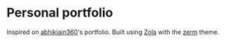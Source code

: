# Personal portfolio

Inspired on [abhikjain360](https://github.com/abhikjain360)'s portfolio.
Built using [Zola](https://www.getzola.org/) with the [zerm](https://github.com/ejmg/zerm) theme. 
